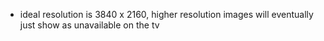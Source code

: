 - ideal resolution is 3840 x 2160, higher resolution images will eventually just show as unavailable on the tv